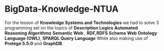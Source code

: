 # BigData-Knowledge-NTUA


For the lesson of **Knowledge Systems and Technologies** we had to solve 3 programming set on the topics of **Description Logics**
**Automated Reasoning Algorithms**
**Semantic Web** , **RDF,RDFS Schema**
**Web Ontology Language (OWL)**,  **SPARQL Query Language** 
While also making use of 
**Protégé 5.5.0**
 and **GraphDB**.
